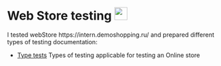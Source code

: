 # Web Store testing <img src= "https://icons8.ru/icon/lMhEFosNBRbT/shopping-cart" height="30" >


<p>I tested webStore https://intern.demoshopping.ru/ and prepared different types of testing documentation: </p>


 <ul>
    <li><a href="https://docs.google.com/spreadsheets/d/152x_XiLu2toV2CowunFIbLZPbDCXzhZA0h2ODH6vpvY/edit?usp=sharing">Type tests</a> Types of testing applicable for testing an Online store </li>
    
 
 
 
 </ul>
